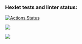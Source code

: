 ### Hexlet tests and linter status:
[![Actions Status](https://github.com/tyranich/python-project-lvl2/workflows/hexlet-check/badge.svg)](https://github.com/tyranich/python-project-lvl2/actions)

<a href="https://codeclimate.com/github/tyranich/python-project-lvl2/maintainability"><img src="https://api.codeclimate.com/v1/badges/a77cf481724eaab4ed57/maintainability" /></a>

<a href="https://codeclimate.com/github/tyranich/python-project-lvl2/test_coverage"><img src="https://api.codeclimate.com/v1/badges/a77cf481724eaab4ed57/test_coverage" /></a>
